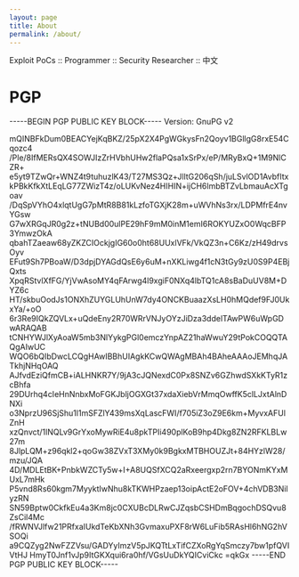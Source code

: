 ```yaml
---
layout: page
title: About
permalink: /about/
---
```


Exploit PoCs :: Programmer :: Security Researcher :: 中文

# PGP

-----BEGIN PGP PUBLIC KEY BLOCK-----
Version: GnuPG v2

mQINBFkDum0BEACYejKqBKZ/25pX2X4PgWGkysFn2Qoyv1BGllgG8rxE54Cqozc4
/Ple/8IfMERsQX4SOWJIzZrHVbhUHw2flaPQsa1xSrPx/eP/MRyBxQ+1M9NlCZR+
e5yt9TZwQr+WNZ4t9tuhuzlK43/T27MS3Qz+JlltG206qSh/juLSvlOD1AvbfItx
kPBkKfkXtLEqLG77ZWizT4z/oLUKvNez4HIHIN+ijCH6lmbBTZvLbmauAcXTgoav
/DqSpVYhO4xlqtUgG7pMtR8B81kLzfoTGXjK28m+uWVhNs3rx/LDPMfrE4nvYGsw
G7wXRGqJR0g2z+tNUBd00ulPE29hF9mM0inM1emI6ROKYUZxO0WqcBFP3YmwzOkA
qbahTZaeaw68yZKZCIOckjgIG60o0ht68UUxlVFk/VkQZ3n+C6Kz/zH49drvsOyv
EFut9Sh7PBoaW/D3dpjDYAGdQsE6y6uM+nXKLiwg4f1cN3tGy9zU0S9P4EBjQxts
XpqRStvlXfFG/YjVwAsoMY4qFArwg4l9xgiF0NXq4lbTQ1cA8sBaDuUV8M+DYZ6c
HT/skbuOodJs1ONXhZUYGLUhUnW7dy4ONCKBuaazXsLH0hMQdef9FJ0UkxYa/+oO
6r3Re9IQkZQVLx+uQdeEny2R70WRrVNJyOYzJiDza3ddelTAwPW6uWpGDwARAQAB
tCNHYWJlXyAoaW5mb3NlYykgPGl0emczYnpAZ21haWwuY29tPokCOQQTAQgAIwUC
WQO6bQIbDwcLCQgHAwIBBhUIAgkKCwQWAgMBAh4BAheAAAoJEMhqJATkhjNHqOAQ
AJfvdEziQfmCB+iALHNKR7Y/9jA3cJQNexdC0Px8SNZv6GZhwdSXkKTyR1zcBhfa
29DUrhq4cIeHnNnbxMoFGKJbljOGXGt37xdaXiebVrMmqOwffK5clLJxtAlnDNXi
o3NprzU96SjShu1l1mSFZlY439msXqLascFWI/f705iZ3oZ9E6km+MyvxAFUlZnH
xzQnvct/1lNQLv9GrYxoMywRiE4u8pkTPIi490plKoB9hp4Dkg8ZN2RFKLBLw27m
8JlpLQM+z96qkl2+qoGw38ZVxT3XMy0k9BgkxMTBHOUZJt+84HYzlW28/mzu/JQA
4D/MDLEtBK+PnbkWZCTy5w+I+A8UQSfXCQ2aRxeergxp2rn7BYONmKYxMUxL7mHk
P5vnd8Rs60kgm7MyyktIwNhu8kTKWHPzaep13oipActE2oFOV+4chVDB3NilyzRN
SN59Bptw0CkfkEu4a3Km8jc0CXUBcDLRwCJZqsbCSHDmBqgochDSQvu8ZsCil4Mc
/fRWNVJlfw21PRfxaIUkdTeKbXNh3GvmaxuPXF8rW6LuFib5RAsHl6hNG2hVSOQi
a9CQZyg2NwFZZVsu/GADYyImzV5pJKQTtLxTifCZXoRgYqSmczy7bw1pfQVIVtHJ
HmyT0Jnf1vJp9ItGKXqui6ra0hf/VGsUuDkYQICviCkc
=qkGx
-----END PGP PUBLIC KEY BLOCK-----
